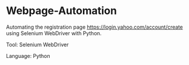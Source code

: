 # Webpage-Automation
Automating the registration page https://login.yahoo.com/account/create using Selenium WebDriver with Python.

Tool: Selenium WebDriver

Language: Python


